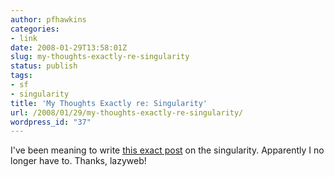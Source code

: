 ```yaml
---
author: pfhawkins
categories:
- link
date: 2008-01-29T13:58:01Z
slug: my-thoughts-exactly-re-singularity
status: publish
tags:
- sf
- singularity
title: 'My Thoughts Exactly re: Singularity'
url: /2008/01/29/my-thoughts-exactly-re-singularity/
wordpress_id: "37"
---
```


I've been meaning to write [this exact post](https://web.archive.org/web/20140406203245/http://www.booksunderthebridge.com/2008/01/spitting-in-eye-of-technological.html) on the singularity. Apparently I no longer have to.
Thanks, lazyweb!

